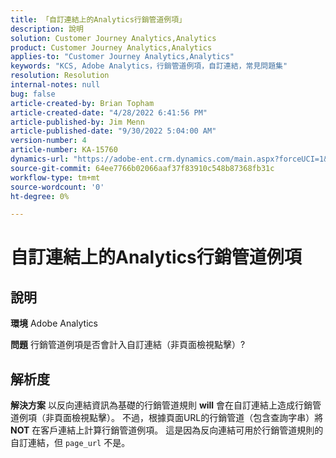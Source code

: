 ```yaml
---
title: 「自訂連結上的Analytics行銷管道例項」
description: 說明
solution: Customer Journey Analytics,Analytics
product: Customer Journey Analytics,Analytics
applies-to: "Customer Journey Analytics,Analytics"
keywords: "KCS, Adobe Analytics，行銷管道例項，自訂連結，常見問題集"
resolution: Resolution
internal-notes: null
bug: false
article-created-by: Brian Topham
article-created-date: "4/28/2022 6:41:56 PM"
article-published-by: Jim Menn
article-published-date: "9/30/2022 5:04:00 AM"
version-number: 4
article-number: KA-15760
dynamics-url: "https://adobe-ent.crm.dynamics.com/main.aspx?forceUCI=1&pagetype=entityrecord&etn=knowledgearticle&id=f30e69e0-22c7-ec11-a7b6-0022480a1b03"
source-git-commit: 64ee7766b02066aaf37f83910c548b87368fb31c
workflow-type: tm+mt
source-wordcount: '0'
ht-degree: 0%

---
```


# 自訂連結上的Analytics行銷管道例項

## 說明


<b>環境</b>
Adobe Analytics

<b>問題</b>
行銷管道例項是否會計入自訂連結（非頁面檢視點擊）?


## 解析度


<b>解決方案</b>
以反向連結資訊為基礎的行銷管道規則 <b>will</b> 會在自訂連結上造成行銷管道例項（非頁面檢視點擊）。
不過，根據頁面URL的行銷管道（包含查詢字串）將 <b>NOT</b> 在客戶連結上計算行銷管道例項。
這是因為反向連結可用於行銷管道規則的自訂連結，但 `page_url` 不是。
